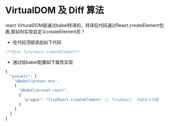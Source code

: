 
# VirtualDOM 及 Diff 算法

react VirturalDOM是通过babel转译的，转译后代码通过React.createElement包裹,那如何实现自定义createElement尼？

- 在代码顶部添加如下代码

```js
/**@jsx Tinyreact.createElement*/
```

- 通过给babel配置如下属性实现

```js
{
  "presets": [
    "@babel/preset-env",
    [
      "@babel/preset-react",
      {
        "pragma": "TinyReact.createElement" // TinyReact  为自定义对象
      }
    ]
  ]
}

```